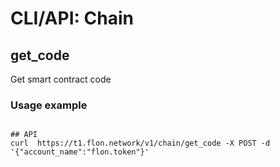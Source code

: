 # CLI/API: Chain

## get_code

Get smart contract code

### Usage example

```shell

## API
curl  https://t1.flon.network/v1/chain/get_code -X POST -d '{"account_name":"flon.token"}'

```